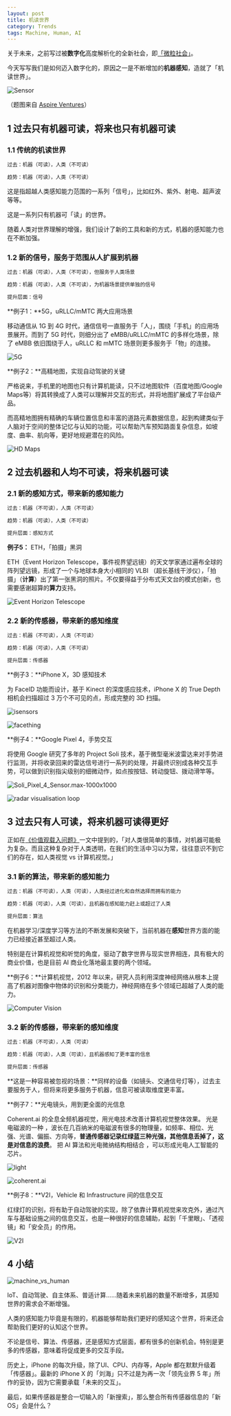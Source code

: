 ```yaml
---
layout: post
title: 机读世界
category: Trends
tags: Machine, Human, AI
---
```


关于未来，之前写过被**数字化**高度解析化的全新社会，即[「微粒社会」](https://fangfrancis.github.io/trends/2018/02/14/Granular-Society/)。

今天写写我们是如何迈入数字化的，原因之一是不断增加的**机器感知**，造就了「机读世界」。

![Sensor](/images/sensor.jpeg)

（题图来自 [Aspire Ventures](https://medium.com/aspire-ventures/building-the-bigger-picture-how-we-can-use-sensor-fusion-to-change-healthcare-81a1bcdb756a)）



## **1 过去只有机器可读，将来也只有机器可读**

### **1.1 传统的机读世界** 

```markdown
过去：机器（可读），人类（不可读）

趋势：机器（可读），人类（不可读）
```

这是指超越人类感知能力范围的一系列「信号」，比如红外、紫外、射电、超声波等等。

这是一系列只有机器可「读」的世界。

随着人类对世界理解的增强，我们设计了新的工具和新的方式，机器的感知能力也在不断加强。



### **1.2 新的信号，服务于范围从人扩展到机器**

```markdown
过去：机器（可读），人类（不可读），但服务于人类场景

趋势：机器（可读），人类（不可读），为机器场景提供单独的信号

提升层面：信号
```

**例子1：**5G，uRLLC/mMTC 两大应用场景

移动通信从 1G 到 4G 时代，通信信号一直服务于「人」，围绕「手机」的应用场景展开。而到了 5G 时代，则细分出了 eMBB/uRLLC/mMTC 的多样化场景，除了 eMBB 依旧围绕于人，uRLLC 和 mMTC 场景则更多服务于「物」的连接。

![5G](/images/5G.png)

**例子2：**高精地图，实现自动驾驶的关键

严格说来，手机里的地图也只有计算机能读，只不过地图软件（百度地图/Google Maps等）将其转换成了人类可以理解并交互的形式，并将地图扩展成了平台级产品。

而高精地图拥有精确的车辆位置信息和丰富的道路元素数据信息，起到构建类似于人脑对于空间的整体记忆与认知的功能，可以帮助汽车预知路面复杂信息，如坡度、曲率、航向等，更好地规避潜在的风险。

![HD Maps](/images/HD-maps.jpg)



## **2 过去机器和人均不可读，将来机器可读**

### **2.1 新的感知方式，带来新的感知能力**

```markdown
过去：机器（不可读），人类（不可读）

趋势：机器（可读），人类（不可读）

提升层面：感知方式
```

**例子5：** ETH，「拍摄」黑洞

ETH（Event Horizon Telescope，事件视界望远镜）的天文学家通过遍布全球的阵列望远镜，形成了一个与地球本身大小相同的 VLBI （超长基线干涉仪），「拍摄」（**计算**）出了第一张黑洞的照片。不仅要得益于分布式天文台的模式创新，也需要感谢超算的**算力**支持。

![Event Horizon Telescope](/images/ETH_blackhole.jpg)



### **2.2 新的传感器，带来新的感知维度**

```markdown
过去：机器（不可读），人类（不可读）

趋势：机器（可读），人类（不可读）

提升层面：传感器
```

**例子3：**iPhone X，3D 感知技术

为 FaceID 功能而设计，基于 Kinect 的深度感应技术，iPhone X 的 True Depth 相机会扫描超过 3 万个不可见的点，形成完整的 3D 扫描。

![isensors](/images/isensors.jpg)

![facething](/images/facething.jpg)

**例子4：**Google Pixel 4，手势交互

将使用 Google 研究了多年的 Project Soli 技术，基于微型毫米波雷达来对手势进行监测，并将收录回来的雷达信号进行一系列的处理，并最终识别成各种交互手势，可以做到识别指尖级别的细微动作，如点按按钮、转动旋钮、拨动滑竿等。

![Soli_Pixel_4_Sensor.max-1000x1000](/images/Soli_Pixel_4_Sensor.max-1000x1000.png)

![radar visualisation loop](/images/radar-visualisation-loop.gif)




## **3 过去只有人可读，将来机器可读得更好**

正如在[《价值观载入问题》](https://fangfrancis.github.io/ai/2019/08/07/Value-Loading-Problem/)一文中提到的，「对人类很简单的事情，对机器可能极为复杂。而且这种复杂对于人类透明，在我们的生活中习以为常，往往意识不到它们的存在，如人类视觉 vs 计算机视觉。」

### **3.1 新的算法，带来新的感知能力**

```markdown
过去：机器（不可读），人类（可读），人类经过进化和自然选择而拥有的能力

趋势：机器（可读），人类（可读），且机器在感知能力赶上或超过了人类

提升层面：算法
```
在机器学习/深度学习等方法的不断发展和突破下，当前机器在**感知**世界方面的能力已经接近甚至超过人类。

特别是在计算机视觉和听觉的角度，驱动了数字世界与现实世界相连，具有极大的商业价值，也是目前 AI 商业化落地最主要的两个领域。

**例子6：**计算机视觉，2012 年以来，研究人员利用深度神经网络从根本上提高了机器对图像中物体的识别和分类能力，神经网络在多个领域已超越了人类的能力。

![Computer Vision](/images/Computer-Vision.png)



### **3.2 新的传感器，带来新的感知维度**

```markdown
过去：机器（不可读），人类（可读）

趋势：机器（可读），人类（可读），且机器感知了更丰富的信息

提升层面：传感器
```

**这是一种容易被忽视的场景：**同样的设备（如镜头、交通信号灯等），过去主要服务于人，但将来将更多服务于机器，信息可被读取维度更丰富。

**例子7：**光电镜头，用到更全面的光信息

Coherent.ai 的全息全频机器视觉，用光电技术改善计算机视觉整体效果。 光是电磁波的一种 ，波长在几百纳米的电磁波有很多的物理量，如频率、相位、光强、光谱、偏振、方向等，**普通传感器记录红绿蓝三种光强，其他信息丢掉了，这是对信息的浪费**。 把 AI 算法和光电微纳结构相结合 ，可以形成光电人工智能的芯片。

![light](/images/light.jpeg)

![coherent.ai](/images/coherent.ai.jpeg)

**例子8：**V2I，Vehicle 和 Infrastructure 间的信息交互

红绿灯的识别，将有助于自动驾驶的实现，除了依靠计算机视觉来攻克外，通过汽车与基础设施之间的信息交互，也是一种很好的信息辅助，起到「千里眼」、「透视镜」和「安全员」的作用。

![V2I](/images/V2I.jpg)



## 4 小结

![machine_vs_human](/images/machine_vs_human.png)

IoT、自动驾驶、自主体系、普适计算……随着未来机器的数量不断增多，其感知世界的需求会不断增强。

人类的感知能力毕竟是有限的，机器能够帮助我们更好的感知这个世界，将来还会帮助我们更好的认知这个世界。

不论是信号、算法、传感器，还是感知方式层面，都有很多的创新机会。特别是更多的传感器，意味着将促成更多的交互手段。

历史上，iPhone 的每次升级，除了UI、CPU、内存等，Apple 都在默默升级着「传感器」。最新的 iPhone X 的「刘海」只不过是为再一次「领先业界 5 年」所作的妥协，因为它需要承载「未来的交互」。

最后，如果传感器是整合一切输入的「新搜索」，那么整合所有传感器信息的「新 OS」会是什么？
